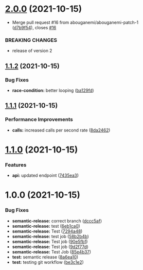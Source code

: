 # [2.0.0](https://github.com/abouganemi/semantic-release/compare/v1.1.2...v2.0.0) (2021-10-15)


* Merge pull request #16 from abouganemi/abouganemi-patch-1 ([d7b9f54](https://github.com/abouganemi/semantic-release/commit/d7b9f5494f7aee0a960780c2123edca19bc828a5)), closes [#16](https://github.com/abouganemi/semantic-release/issues/16)


### BREAKING CHANGES

* release of version 2

## [1.1.2](https://github.com/abouganemi/semantic-release/compare/v1.1.1...v1.1.2) (2021-10-15)


### Bug Fixes

* **race-condition:** better looping ([ba129fd](https://github.com/abouganemi/semantic-release/commit/ba129fda1aa62454e670700ed9a5cd8dac6bc9fa))

## [1.1.1](https://github.com/abouganemi/semantic-release/compare/v1.1.0...v1.1.1) (2021-10-15)


### Performance Improvements

* **calls:** increased calls per second rate ([8da2462](https://github.com/abouganemi/semantic-release/commit/8da24624b6acf8c34636aabdac7d7d84605705b5))

# [1.1.0](https://github.com/abouganemi/semantic-release/compare/v1.0.0...v1.1.0) (2021-10-15)


### Features

* **api:** updated endpoint ([7435ea3](https://github.com/abouganemi/semantic-release/commit/7435ea383c0741b0ceba40ce582c0d7249f8c478))

# 1.0.0 (2021-10-15)


### Bug Fixes

* **semantic-release:** correct branch ([dccc5af](https://github.com/abouganemi/semantic-release/commit/dccc5af0ba33fabfeccc3fa0a854bcf817b24f1b))
* **semantic-release:** test ([6eb1ca0](https://github.com/abouganemi/semantic-release/commit/6eb1ca06874f4ce96f5057a8b6db41ec35301287))
* **semantic-release:** Test ([7294a48](https://github.com/abouganemi/semantic-release/commit/7294a48e03d02d7c579aecbaa99153a77d86e1ea))
* **semantic-release:** test job ([58b2b4b](https://github.com/abouganemi/semantic-release/commit/58b2b4b7e3cc24e93ab4711445bdc4739ba8754b))
* **semantic-release:** Test job ([90e5fb1](https://github.com/abouganemi/semantic-release/commit/90e5fb1c8e211fb67f35137e913d207cfc9b84bf))
* **semantic-release:** Test job ([9d2f77d](https://github.com/abouganemi/semantic-release/commit/9d2f77dfdf10f53b80c29088a6612c40913d589c))
* **semantic-release:** Test Job ([85e4b37](https://github.com/abouganemi/semantic-release/commit/85e4b3791c4622ff59cd25d2c63919a418d44c6d))
* **test:** semantic release ([8a6ea10](https://github.com/abouganemi/semantic-release/commit/8a6ea101a177bdcc73a21e87a4afd88f5f6e72c8))
* **test:** testing git workflow ([be3c1e2](https://github.com/abouganemi/semantic-release/commit/be3c1e273bfe10e28d06a3752178b26a5d78bdc6))
